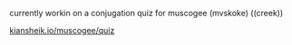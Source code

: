 currently workin on a conjugation quiz for muscogee (mvskoke) ((creek))

[kiansheik.io/muscogee/quiz](kiansheik.io/muscogee/quiz)
